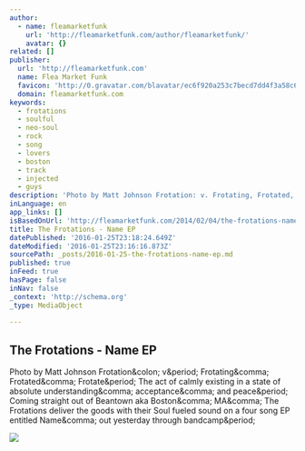 ```yaml
---
author:
  - name: fleamarketfunk
    url: 'http://fleamarketfunk.com/author/fleamarketfunk/'
    avatar: {}
related: []
publisher:
  url: 'http://fleamarketfunk.com'
  name: Flea Market Funk
  favicon: 'http://0.gravatar.com/blavatar/ec6f920a253c7becd7dd4f3a58c6ce3f?s=16'
  domain: fleamarketfunk.com
keywords:
  - frotations
  - soulful
  - neo-soul
  - rock
  - song
  - lovers
  - boston
  - track
  - injected
  - guys
description: 'Photo by Matt Johnson Frotation: v. Frotating, Frotated, Frotate. The act of calmly existing in a state of absolute understanding, acceptance, and peace. Coming straight out of Beantown aka Boston, MA, The Frotations deliver the goods with their Soul fueled sound on a four song EP entitled Name, out yesterday through bandcamp.'
inLanguage: en
app_links: []
isBasedOnUrl: 'http://fleamarketfunk.com/2014/02/04/the-frotations-name-ep/'
title: The Frotations - Name EP
datePublished: '2016-01-25T23:18:24.649Z'
dateModified: '2016-01-25T23:16:16.873Z'
sourcePath: _posts/2016-01-25-the-frotations-name-ep.md
published: true
inFeed: true
hasPage: false
inNav: false
_context: 'http://schema.org'
_type: MediaObject

---
```

<article style=""><h1>The Frotations - Name EP</h1><p>Photo by Matt Johnson Frotation&amp;colon; v&amp;period; Frotating&amp;comma; Frotated&amp;comma; Frotate&amp;period; The act of calmly existing in a state of absolute understanding&amp;comma; acceptance&amp;comma; and peace&amp;period; Coming straight out of Beantown aka Boston&amp;comma; MA&amp;comma; The Frotations deliver the goods with their Soul fueled sound on a four song EP entitled Name&amp;comma; out yesterday through bandcamp&amp;period;</p><img src="http://fleamarketfunk.files.wordpress.com/2014/02/1236237_513618292048706_256502666_n.jpg?w=470&amp;h=311" /></article>